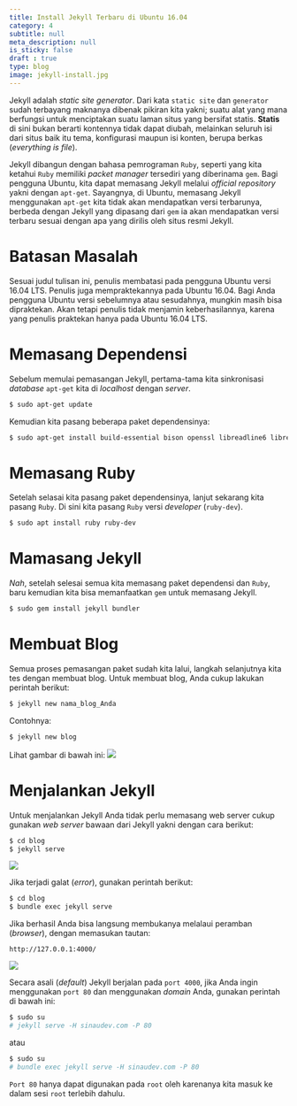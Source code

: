 ```yaml
---
title: Install Jekyll Terbaru di Ubuntu 16.04
category: 4
subtitle: null
meta_description: null
is_sticky: false
draft : true
type: blog
image: jekyll-install.jpg
---
```


Jekyll adalah _static site generator_. Dari kata `static site` dan `generator` sudah terbayang maknanya dibenak pikiran kita yakni; suatu alat yang mana berfungsi untuk menciptakan suatu laman situs yang bersifat statis. **Statis** di sini bukan berarti kontennya tidak dapat diubah, melainkan seluruh isi dari situs baik itu tema, konfigurasi maupun isi konten, berupa berkas (_everything is file_).

Jekyll dibangun dengan bahasa pemrograman `Ruby`, seperti yang kita ketahui `Ruby` memiliki _packet manager_ tersediri yang diberinama `gem`. Bagi pengguna Ubuntu, kita dapat memasang Jekyll melalui _official repository_ yakni dengan `apt-get`. Sayangnya, di Ubuntu, memasang Jekyll menggunakan `apt-get` kita tidak akan mendapatkan versi terbarunya, berbeda dengan Jekyll yang dipasang dari `gem` ia akan mendapatkan versi terbaru sesuai dengan apa yang dirilis oleh situs resmi Jekyll.



# Batasan Masalah

Sesuai judul tulisan ini, penulis membatasi pada pengguna Ubuntu versi 16.04 LTS. Penulis juga mempraktekannya pada Ubuntu 16.04. Bagi Anda pengguna Ubuntu versi sebelumnya atau sesudahnya, mungkin masih bisa dipraktekan. Akan tetapi penulis tidak menjamin keberhasilannya, karena yang penulis praktekan hanya pada Ubuntu 16.04 LTS.

# Memasang Dependensi

Sebelum memulai pemasangan Jekyll, pertama-tama kita sinkronisasi _database_ `apt-get` kita di _localhost_ dengan _server_.

```bash
$ sudo apt-get update
```

Kemudian kita pasang beberapa paket dependensinya:

```bash
$ sudo apt-get install build-essential bison openssl libreadline6 libreadline6-dev curl git-core zlib1g zlib1g-dev libssl-dev libyaml-dev libxml2-dev autoconf libc6-dev ncurses-dev automake libtool
```

# Memasang Ruby

Setelah selasai kita pasang paket dependensinya, lanjut sekarang kita pasang `Ruby`. Di sini kita pasang `Ruby` versi _developer_ (`ruby-dev`).

```bash
$ sudo apt install ruby ruby-dev
```

# Mamasang Jekyll

_Nah_, setelah selesai semua kita memasang paket dependensi dan `Ruby`, baru kemudian kita bisa memanfaatkan `gem` untuk memasang Jekyll.

```bash
$ sudo gem install jekyll bundler
```

# Membuat Blog

Semua proses pemasangan paket sudah kita lalui, langkah selanjutnya kita tes dengan membuat blog. Untuk membuat blog, Anda cukup lakukan perintah berikut:

```bash
$ jekyll new nama_blog_Anda
```

Contohnya:

```bash
$ jekyll new blog
```

Lihat gambar di bawah ini:
![](/img/2016-12-12-jekyll-ubuntu.png)

# Menjalankan Jekyll

Untuk menjalankan Jekyll Anda tidak perlu memasang web server cukup gunakan _web server_ bawaan dari Jekyll yakni dengan cara berikut:

```bash
$ cd blog
$ jekyll serve
```

![](/img/2016-12-12-jekyll-ubuntu2.png)

Jika terjadi galat (_error_), gunakan perintah berikut:

```bash
$ cd blog
$ bundle exec jekyll serve
```

Jika berhasil Anda bisa langsung membukanya melalaui peramban (_browser_), dengan memasukan tautan:

```
http://127.0.0.1:4000/
```

![](/img/2016-12-12-jekyll-ubuntu3.png)

Secara asali (_default_) Jekyll berjalan pada `port 4000`, jika Anda ingin menggunakan `port 80` dan menggunakan _domain_ Anda, gunakan perintah di bawah ini:

```bash
$ sudo su
# jekyll serve -H sinaudev.com -P 80
```

atau

```bash
$ sudo su
# bundle exec jekyll serve -H sinaudev.com -P 80
```

`Port 80` hanya dapat digunakan pada `root` oleh karenanya kita masuk ke dalam sesi `root` terlebih dahulu.
